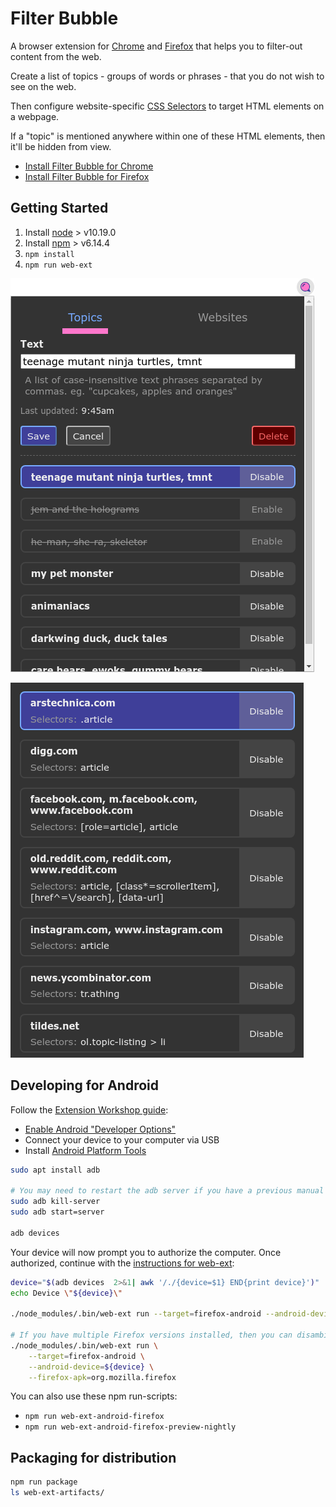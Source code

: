 # Filter Bubble

A browser extension for
[Chrome](https://chrome.google.com/webstore/detail/cdfnpgngpkmlogkkeaafpdahppapgnoo/) and
[Firefox](https://addons.mozilla.org/en-CA/firefox/addon/filter-bubble/)
that helps you to filter-out content from the web.

Create a list of topics - groups of words or phrases - that you do not wish to see on the web.

Then configure website-specific
[CSS Selectors](https://developer.mozilla.org/en-US/docs/Web/CSS/CSS_Selectors)
to target HTML elements on a webpage.

If a "topic" is mentioned anywhere within one of these HTML elements, then it'll be hidden from view.

- [Install Filter Bubble for Chrome](https://chrome.google.com/webstore/detail/cdfnpgngpkmlogkkeaafpdahppapgnoo/)
- [Install Filter Bubble for Firefox](https://addons.mozilla.org/en-CA/firefox/addon/filter-bubble/)

## Getting Started

1. Install [node](https://nodejs.org/en/) > v10.19.0
1. Install [npm](https://www.npmjs.com/) > v6.14.4
1. `npm install`
1. `npm run web-ext`

![filter-out topics](./resources/screenshot-topics.png)

![website-specific query selectors](./resources/screenshot-websites-bottom.png)

## Developing for Android

Follow the [Extension Workshop guide](https://extensionworkshop.com/documentation/develop/developing-extensions-for-firefox-for-android/):

- [Enable Android "Developer Options"](https://developer.android.com/studio/debug/dev-options)
- Connect your device to your computer via USB
- Install [Android Platform Tools](https://developer.android.com/studio/releases/platform-tools.html)

```bash
sudo apt install adb

# You may need to restart the adb server if you have a previous manual installation
sudo adb kill-server
sudo adb start=server

adb devices
```

Your device will now prompt you to authorize the computer. Once authorized, continue with the [instructions for web-ext](https://extensionworkshop.com/documentation/develop/getting-started-with-web-ext/#testing-in-firefox-for-android):

```bash
device="$(adb devices  2>&1| awk '/./{device=$1} END{print device}')"
echo Device \"${device}\"

./node_modules/.bin/web-ext run --target=firefox-android --android-device=${device}

# If you have multiple Firefox versions installed, then you can disambiguate using the `--firefox-apk` flag.
./node_modules/.bin/web-ext run \
    --target=firefox-android \
    --android-device=${device} \
    --firefox-apk=org.mozilla.firefox
```

You can also use these npm run-scripts:

- `npm run web-ext-android-firefox`
- `npm run web-ext-android-firefox-preview-nightly`

## Packaging for distribution

```bash
npm run package
ls web-ext-artifacts/
```
